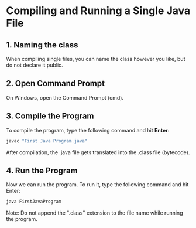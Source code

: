 # Compiling and Running a Single Java File

## 1. Naming the class

When compiling single files, you can name the class however you like, but do not declare it public. 

## 2. Open Command Prompt

On Windows, open the Command Prompt (cmd).

## 3. Compile the Program

To compile the program, type the following command and hit **Enter**:

```bash
javac "First Java Program.java"
```

After compilation, the .java file gets translated into the .class file (bytecode).

## 4. Run the Program
Now we can run the program. To run it, type the following command and hit Enter:

```bash
java FirstJavaProgram
```

Note: Do not append the ".class" extension to the file name while running the program.
